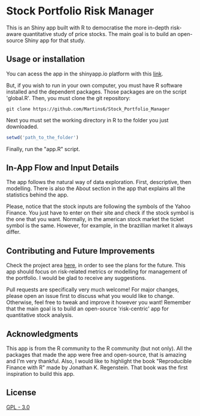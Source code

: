 # Stock Portfolio Risk Manager

This is an Shiny app built with R to democratise the more in-depth risk-aware quantitative study of price stocks. The main goal is to build an open-source Shiny app for that study.

## Usage or installation

You can acess the app in the shinyapp.io platform with this [link](https://adriel-martins.shinyapps.io/Portfolio_Manager/?_ga=2.210384469.1377155949.1589635077-482263549.1556407394).

But, if you wish to run in your own computer, you must have R software installed and the dependent packages. Those packages are on the script 'global.R'. Then, you must clone the git repository:

```git
git clone https://github.com/Martins6/Stock_Portfolio_Manager
```
Next you must set the working directory in R to the folder you just downloaded.

```r
setwd('path_to_the_folder')
```
Finally, run the "app.R" script.

## In-App Flow and Input Details

The app follows the natural way of data exploration. First, descriptive, then modelling. There is also the About section in the app that explains all the statistics behind the app.

Please, notice that the stock inputs are following the symbols of the Yahoo Finance. You just have to enter on their site and check if the stock symbol is the one that you want. Normally, in the american stock market the ticket symbol is the same. However, for example, in the brazillian market it always differ. 

## Contributing and Future Improvements

Check the project area [here](https://github.com/Martins6/Stock_Portfolio_Manager/projects/1), in order to see the plans for the future. This app should focus on risk-related metrics or modelling for management of the portfolio. I would be glad to receive any suggestions.

Pull requests are specifically very much welcome! For major changes, please open an issue first to discuss what you would like to change. Otherwise, feel free to tweak and improve it however you want! Remember that the main goal is to build an open-source 'risk-centric' app for quantitative stock analysis.

## Acknowledgments

This app is from the R community to the R community (but not only). All the packages that made the app were free and open-source, that is amazing and I'm very thankful. Also, I would like to highlight the book "Reproducible Finance with R" made by Jonathan K. Regenstein. That book was the first inspiration to build this app.

## License
[GPL - 3.0](https://choosealicense.com/licenses/gpl-3.0/)
